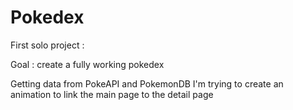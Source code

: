 # Pokedex

First solo project : 

Goal : create a fully working pokedex

Getting data from PokeAPI and PokemonDB
I'm trying to create an animation to link the main page to the detail page
